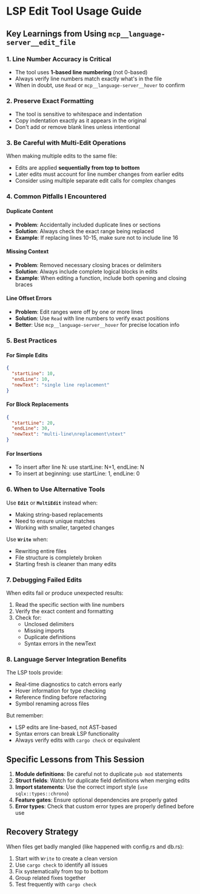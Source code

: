 # LSP Edit Tool Usage Guide

## Key Learnings from Using `mcp__language-server__edit_file`

### 1. Line Number Accuracy is Critical
- The tool uses **1-based line numbering** (not 0-based)
- Always verify line numbers match exactly what's in the file
- When in doubt, use `Read` or `mcp__language-server__hover` to confirm

### 2. Preserve Exact Formatting
- The tool is sensitive to whitespace and indentation
- Copy indentation exactly as it appears in the original
- Don't add or remove blank lines unless intentional

### 3. Be Careful with Multi-Edit Operations
When making multiple edits to the same file:
- Edits are applied **sequentially from top to bottom**
- Later edits must account for line number changes from earlier edits
- Consider using multiple separate edit calls for complex changes

### 4. Common Pitfalls I Encountered

#### Duplicate Content
- **Problem**: Accidentally included duplicate lines or sections
- **Solution**: Always check the exact range being replaced
- **Example**: If replacing lines 10-15, make sure not to include line 16

#### Missing Context
- **Problem**: Removed necessary closing braces or delimiters
- **Solution**: Always include complete logical blocks in edits
- **Example**: When editing a function, include both opening and closing braces

#### Line Offset Errors
- **Problem**: Edit ranges were off by one or more lines
- **Solution**: Use `Read` with line numbers to verify exact positions
- **Better**: Use `mcp__language-server__hover` for precise location info

### 5. Best Practices

#### For Simple Edits
```json
{
  "startLine": 10,
  "endLine": 10,
  "newText": "single line replacement"
}
```

#### For Block Replacements
```json
{
  "startLine": 20,
  "endLine": 30,
  "newText": "multi-line\nreplacement\ntext"
}
```

#### For Insertions
- To insert after line N: use startLine: N+1, endLine: N
- To insert at beginning: use startLine: 1, endLine: 0

### 6. When to Use Alternative Tools

Use **`Edit`** or **`MultiEdit`** instead when:
- Making string-based replacements
- Need to ensure unique matches
- Working with smaller, targeted changes

Use **`Write`** when:
- Rewriting entire files
- File structure is completely broken
- Starting fresh is cleaner than many edits

### 7. Debugging Failed Edits

When edits fail or produce unexpected results:
1. Read the specific section with line numbers
2. Verify the exact content and formatting
3. Check for:
   - Unclosed delimiters
   - Missing imports
   - Duplicate definitions
   - Syntax errors in the newText

### 8. Language Server Integration Benefits

The LSP tools provide:
- Real-time diagnostics to catch errors early
- Hover information for type checking
- Reference finding before refactoring
- Symbol renaming across files

But remember:
- LSP edits are line-based, not AST-based
- Syntax errors can break LSP functionality
- Always verify edits with `cargo check` or equivalent

## Specific Lessons from This Session

1. **Module definitions**: Be careful not to duplicate `pub mod` statements
2. **Struct fields**: Watch for duplicate field definitions when merging edits
3. **Import statements**: Use the correct import style (`use sqlx::types::chrono`)
4. **Feature gates**: Ensure optional dependencies are properly gated
5. **Error types**: Check that custom error types are properly defined before use

## Recovery Strategy

When files get badly mangled (like happened with config.rs and db.rs):
1. Start with `Write` to create a clean version
2. Use `cargo check` to identify all issues
3. Fix systematically from top to bottom
4. Group related fixes together
5. Test frequently with `cargo check`